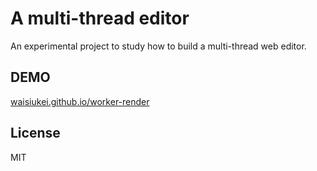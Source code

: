 # A multi-thread editor

An experimental project to study how to build a multi-thread web editor.

## DEMO
[waisiukei.github.io/worker-render](https://waisiukei.github.io/worker-render/)

## License

MIT
